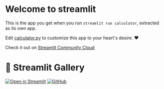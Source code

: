 # Welcome to streamlit

This is the app you get when you run `streamlit run calculator`, extracted as its own app.

Edit [calculator.py](./calculator.py) to customize this app to your heart's desire. ❤️

Check it out on [Streamlit Community Cloud](https://steamlit-calcualtor-app-kbbgfhgyqxxfip6afy66gx.streamlit.app/)


# 🎉 Streamlit Gallery

[![Open in Streamlit][share_badge]][share_link] [![GitHub][github_badge]][github_link]

[share_badge]: https://static.streamlit.io/badges/streamlit_badge_black_white.svg
[share_link]: https://steamlit-calcualtor-app-trjhrxfi44s3frhcr5xlxw.streamlit.app/

[github_badge]: https://badgen.net/badge/icon/GitHub?icon=github&color=black&label
[github_link]: https://github.com/renuraj18/steamlit-calcualtor-app